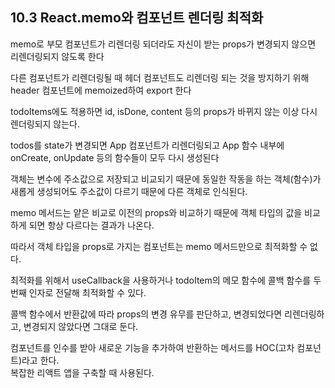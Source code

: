 ## 10.3 React.memo와 컴포넌트 렌더링 최적화

memo로 부모 컴포넌트가 리렌더링 되더라도 자신이 받는 props가 변경되지 않으면 리렌더링되지 않도록 한다

다른 컴포넌트가 리렌더링될 때 헤더 컴포넌트도 리렌더링 되는 것을 방지하기 위해 header 컴포넌트에 memoized하여 export 한다

todoItems에도 적용하면 id, isDone, content 등의 props가 바뀌지 않는 이상 다시 렌더링되지 않는다.  

todos를 state가 변경되면 App 컴포넌트가 리렌더링되고 App 함수 내부에 onCreate, onUpdate 등의 함수들이 모두 다시 생성된다  

객체는 변수에 주소값으로 저장되고 비교되기 때문에 동일한 작동을 하는 객체(함수)가 새롭게 생성되어도 주소값이 다르기 때문에 다른 객체로 인식된다.  

memo 메서드는 얕은 비교로 이전의 props와 비교하기 때문에 객체 타입의 값을 비교하게 되면 항상 다르다는 결과가 나온다.  

따라서 객체 타입을 props로 가지는 컴포넌트는 memo 메서드만으로 최적화할 수 없다.   

최적화를 위해서 useCallback을 사용하거나 todoItem의 메모 함수에 콜백 함수를 두번째 인자로 전달해 최적화할 수 있다.

콜백 함수에서 반환값에 따라 props의 변경 유무를 판단하고, 변경되었다면 리렌더링하고, 변경되지 않았다면 그대로 둔다.  

컴포넌트를 인수를 받아 새로운 기능을 추가하여 반환하는 메서드를 HOC(고차 컴포넌트)라고 한다.  
복잡한 리액트 앱을 구축할 때 사용된다.  